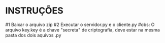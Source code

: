 # INSTRUÇÕES
#1 Baixar o arquivo zip
#2 Executar o servidor.py e o cliente.py
#obs: O arquivo key.key é a chave "secreta" de criptografia, deve estar na mesma pasta dos dois aquivos .py
